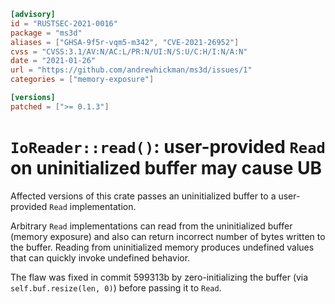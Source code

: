 ```toml
[advisory]
id = "RUSTSEC-2021-0016"
package = "ms3d"
aliases = ["GHSA-9f5r-vqm5-m342", "CVE-2021-26952"]
cvss = "CVSS:3.1/AV:N/AC:L/PR:N/UI:N/S:U/C:H/I:N/A:N"
date = "2021-01-26"
url = "https://github.com/andrewhickman/ms3d/issues/1"
categories = ["memory-exposure"]

[versions]
patched = [">= 0.1.3"]
```

# `IoReader::read()`: user-provided `Read` on uninitialized buffer may cause UB

Affected versions of this crate passes an uninitialized buffer to a user-provided `Read` implementation.

Arbitrary `Read` implementations can read from the uninitialized buffer (memory exposure) and also can return incorrect number of bytes written to the buffer.
Reading from uninitialized memory produces undefined values that can quickly invoke undefined behavior.

The flaw was fixed in commit 599313b by zero-initializing the buffer (via `self.buf.resize(len, 0)`) before passing it to `Read`.
